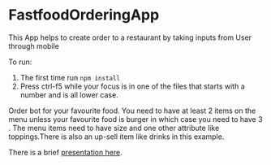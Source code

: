 # FastfoodOrderingApp
This App helps to create order to a restaurant by taking inputs from User through mobile

To run:

1. The first time run `npm install`
2. Press ctrl-f5 while your focus is in one of the files that starts with a number and is all lower case.

Order bot for your favourite food. You need to have at least 2 items on the menu unless your favourite food is burger in which case you need to have 3 . The menu items need to have size and one other attribute like toppings.There is also an up-sell item like drinks in this example.


There is a brief [presentation here](EventsAndObjects.pdf).

